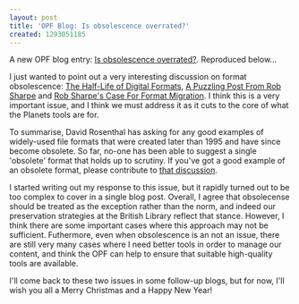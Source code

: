 ```yaml
---
layout: post
title: 'OPF Blog: Is obsolescence overrated?'
created: 1293051185
---
```

<p>
A new OPF blog entry: <a href="http://www.openplanetsfoundation.org/node/590">Is obsolescence overrated?</a>. Reproduced below...
</p>
<!--break-->
<p>I just wanted to point out a very interesting discussion on format obsolescence: <a href="http://blog.dshr.org/2010/11/half-life-of-digital-formats.html">The Half-Life of Digital Formats</a>, <a href="http://blog.dshr.org/2010/12/puzzling-post-from-rob-sharpe.html">A Puzzling Post From Rob Sharpe</a> and <a href="http://blog.dshr.org/2010/12/rob-sharpes-case-for-format-migration.html">Rob Sharpe's Case For Format Migration</a>. I think this is a very important issue, and I think we must address it as it cuts to the core of what the Planets tools are for.&nbsp;</p><p>To summarise, David Rosenthal has asking for any good examples of widely-used file formats that were created later than 1995 and have since become obsolete. So far, no-one has been able to suggest a single 'obsolete' format that holds up to scrutiny. If you've got a good example of an obsolete format, please contribute to <a href="http://blog.dshr.org/2010/11/half-life-of-digital-formats.html">that discussion</a>.</p><p>I started writing out my response to this issue, but it rapidly turned out to be too complex to cover in a single blog post. Overall, I agree that obsolecense should be treated as the exception rather than the norm, and indeed our preservation strategies at the British Library reflect that stance. However, I think there are some important cases where this approach may not be sufficient. Futhermore, even when obsolescence is an not an issue, there are still very many cases where I need better tools in order to manage our content, and think the OPF can help to ensure that suitable high-quality tools are available.</p><p>I'll come back to these two issues in some follow-up blogs, but for now, I'll wish you all a Merry Christmas and a Happy New Year!</p>
